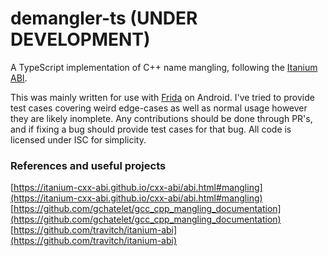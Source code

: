 # demangler-ts (UNDER DEVELOPMENT)
A TypeScript implementation of C++ name mangling, following the [Itanium ABI](https://itanium-cxx-abi.github.io/cxx-abi/abi.html#mangling).  

This was mainly written for use with [Frida](https://frida.re) on Android. I've tried to provide test cases covering weird edge-cases as well as normal usage however they are likely inomplete. Any contributions should be done through PR's, and if fixing a bug should provide test cases for that bug. All code is licensed under ISC for simplicity.


### References and useful projects
[https://itanium-cxx-abi.github.io/cxx-abi/abi.html#mangling](https://itanium-cxx-abi.github.io/cxx-abi/abi.html#mangling)  
[https://github.com/gchatelet/gcc_cpp_mangling_documentation](https://github.com/gchatelet/gcc_cpp_mangling_documentation)  
[https://github.com/travitch/itanium-abi](https://github.com/travitch/itanium-abi)  
